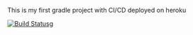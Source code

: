 This is my first gradle project with CI/CD deployed on heroku

[![Build Status](https://app.travis-ci.com/Cevocey/test.svg?branch=main)](https://app.travis-ci.com/Cevocey/test)g
